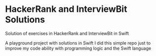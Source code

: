 # HackerRank and InterviewBit Solutions
Solution of exercises in HackerRank and InterviewBit in Swift

A playground project with solutions in Swift
I did this simple repo just to improve my code ability with programming logic and the Swift language
